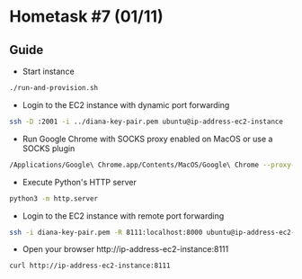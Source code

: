 Hometask #7 (01/11)
===================

Guide
-----

- Start instance
```bash
./run-and-provision.sh
```

- Login to the EC2 instance with dynamic port forwarding
```bash
ssh -D :2001 -i ../diana-key-pair.pem ubuntu@ip-address-ec2-instance
```

- Run Google Chrome with SOCKS proxy enabled on MacOS or use a SOCKS plugin
```bash
/Applications/Google\ Chrome.app/Contents/MacOS/Google\ Chrome --proxy-server="socks5://127.0.0.1:2001"
```

- Execute Python's HTTP server
```bash
python3 -m http.server
```

- Login to the EC2 instance with remote port forwarding
```bash
ssh -i diana-key-pair.pem -R 8111:localhost:8000 ubuntu@ip-address-ec2-instance
```

- Open your browser http://ip-address-ec2-instance:8111
```bash
curl http://ip-address-ec2-instance:8111
```
